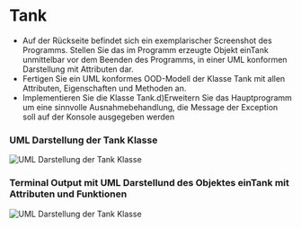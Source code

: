 # Tank
- Auf der Rückseite befindet sich ein exemplarischer Screenshot des Programms. Stellen Sie das im Programm erzeugte Objekt einTank unmittelbar vor dem Beenden des Programms, in einer UML konformen Darstellung mit Attributen dar.
- Fertigen Sie ein UML konformes OOD-Modell der Klasse Tank mit allen Attributen, Eigenschaften und Methoden an.
- Implementieren Sie die Klasse Tank.d)Erweitern Sie das Hauptprogramm um eine sinnvolle Ausnahmebehandlung, die Message der Exception soll auf der Konsole ausgegeben werden

### UML Darstellung der Tank Klasse
<img src="https://ecstatic-edison-c0b108.netlify.app/school/tank/img/UmlClass.png"
     alt="UML Darstellung der Tank Klasse"/>

### Terminal Output mit UML Darstellund des Objektes einTank mit Attributen und Funktionen
<img src="https://ecstatic-edison-c0b108.netlify.app/school/tank/img/terminal_output.png"
     alt="UML Darstellung der Tank Klasse"/>
    

